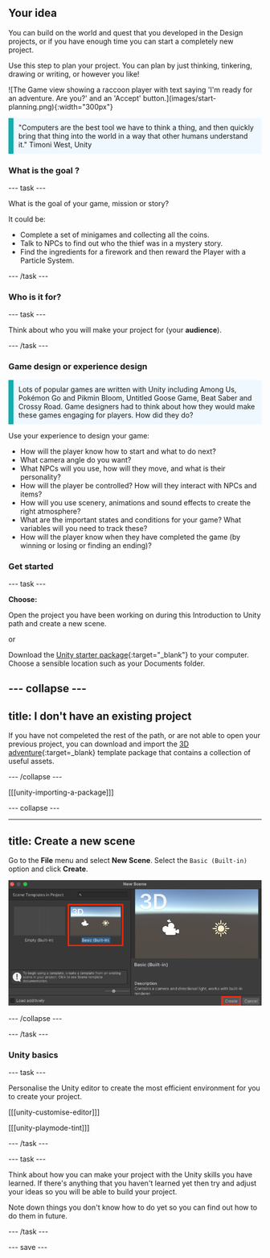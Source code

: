 ## Your idea

<div style="display: flex; flex-wrap: wrap">
<div style="flex-basis: 200px; flex-grow: 1; margin-right: 15px;">
You can build on the world and quest that you developed in the Design projects, or if you have enough time you can start a completely new project. 

Use this step to plan your project. You can plan by just thinking, tinkering, drawing or writing, or however you like!
</div>
<div>
![The Game view showing a raccoon player with text saying 'I'm ready for an adventure. Are you?' and an 'Accept' button.](images/start-planning.png){:width="300px"}
</div>
</div>

<p style="border-left: solid; border-width:10px; border-color: #0faeb0; background-color: aliceblue; padding: 10px;">"Computers are the best tool we have to think a thing, and then quickly bring that thing into the world in a way that other humans understand it." Timoni West, Unity </p>


### What is the goal ?

--- task ---

What is the goal of your game, mission or story?

It could be:
- Complete a set of minigames and collecting all the coins. 
- Talk to NPCs to find out who the thief was in a mystery story. 
- Find the ingredients for a firework and then reward the Player with a Particle System.

--- /task ---

### Who is it for?

--- task ---

Think about who you will make your project for (your **audience**).

--- /task ---

### Game design or experience design

<p style="border-left: solid; border-width:10px; border-color: #0faeb0; background-color: aliceblue; padding: 10px;">Lots of popular games are written with Unity including Among Us, Pokémon Go and Pikmin Bloom, Untitled Goose Game, Beat Saber and Crossy Road. Game designers had to think about how they would make these games engaging for players. How did they do?</p>

Use your experience to design your game:
- How will the player know how to start and what to do next? 
- What camera angle do you want?
- What NPCs will you use, how will they move, and what is their personality?
- How will the player be controlled? How will they interact with NPCs and items?
- How will you use scenery, animations and sound effects to create the right atmosphere?
- What are the important states and conditions for your game? What variables will you need to track these? 
- How will the player know when they have completed the game (by winning or losing or finding an ending)?

### Get started

--- task ---

**Choose:**

Open the project you have been working on during this Introduction to Unity path and create a new scene.

or

Download the [Unity starter package](https://rpf.io/p/en/3d-adventure-go){:target="_blank"} to your computer. Choose a sensible location such as your Documents folder. 

--- collapse ---
---
title: I don't have an existing project
---

If you have not compeleted the rest of the path, or are not able to open your previous project, you can download and import the [3D adventure](https://rpf.io/p/en/3d-adventure-go){:target=_blank} template package that contains a collection of useful assets. 

--- /collapse ---

[[[unity-importing-a-package]]]

--- collapse ---

---
title: Create a new scene
---

Go to the **File** menu and select **New Scene**. Select the `Basic (Built-in)` option and click **Create**. 

![The New Scene popup window with Basic (Built-in) and create highlighted.](images/new-scene-options.png)

--- /collapse ---

--- /task ---

### Unity basics

--- task ---

Personalise the Unity editor to create the most efficient environment for you to create your project. 

[[[unity-customise-editor]]]

[[[unity-playmode-tint]]]

--- /task ---

--- task ---

Think about how you can make your project with the Unity skills you have learned. If there's anything that you haven't learned yet then try and adjust your ideas so you will be able to build your project. 

Note down things you don't know how to do yet so you can find out how to do them in future. 

--- /task ---

--- save ---
